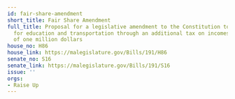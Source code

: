 ```yaml
---
id: fair-share-amendment
short_title: Fair Share Amendment
full_title: Proposal for a legislative amendment to the Constitution to provide resources
  for education and transportation through an additional tax on incomes in excess
  of one million dollars
house_no: H86
house_link: https://malegislature.gov/Bills/191/H86
senate_no: S16
senate_link: https://malegislature.gov/Bills/191/S16
issue: ''
orgs:
- Raise Up
---
```

